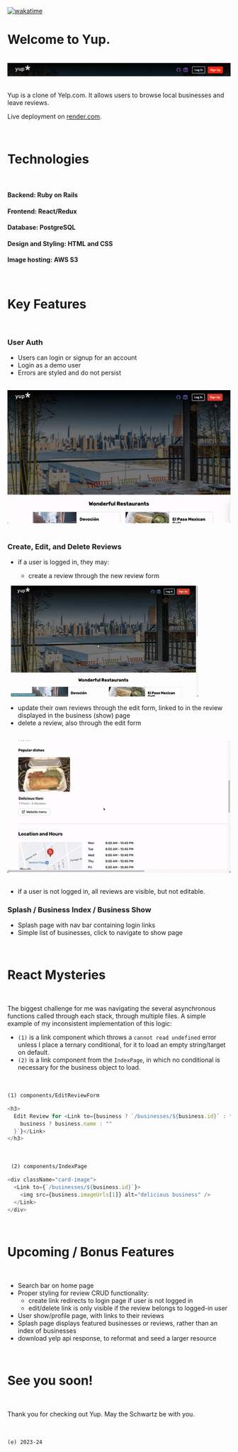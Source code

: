 <a href="https://wakatime.com/badge/user/0dd08ff7-b57e-4827-bdfc-279693df8d92/project/c58431b2-cc58-4fd9-a056-9619cdffa292"><img src="https://wakatime.com/badge/user/0dd08ff7-b57e-4827-bdfc-279693df8d92/project/c58431b2-cc58-4fd9-a056-9619cdffa292.svg" alt="wakatime"></a>

# Welcome to Yup.

&nbsp;
![yup-logo](./app/assets/yup-logo.png)
&nbsp;

Yup is a clone of Yelp.com. It allows users to browse local businesses and leave reviews.

Live deployment on [render.com](https://yup-z7t1.onrender.com/).

&nbsp;

# Technologies

&nbsp;

#### Backend: Ruby on Rails

#### Frontend: React/Redux

#### Database: PostgreSQL

#### Design and Styling: HTML and CSS

#### Image hosting: AWS S3

&nbsp;

# Key Features

&nbsp;

### User Auth

- Users can login or signup for an account
- Login as a demo user
- Errors are styled and do not persist

&nbsp;
![current site](./app/assets/auth.gif)
&nbsp;

### Create, Edit, and Delete Reviews

- if a user is logged in, they may:

  - create a review through the new review form

&nbsp;
![create](./app/assets/crud-1.gif)
&nbsp;

- update their own reviews through the edit form, linked to in the review displayed in the business (show) page
- delete a review, also through the edit form

&nbsp;
![edit/delete](./app/assets/crud-2.gif)
&nbsp;

- if a user is not logged in, all reviews are visible, but not editable.
  &nbsp;

### Splash / Business Index / Business Show

- Splash page with nav bar containing login links
- Simple list of businesses, click to navigate to show page
  &nbsp;

&nbsp;

# React Mysteries

&nbsp;
&nbsp;

The biggest challenge for me was navigating the several asynchronous functions called through each stack, through multiple files. A simple example of my inconsistent implementation of this logic:

- `(1)` is a link component which throws a `cannot read undefined` error unless I place a ternary conditional, for it to load an empty string/target on default.
- `(2)` is a link component from the `IndexPage`, in which no conditional is necessary for the business object to load.

&nbsp;

`(1) components/EditReviewForm`

```js
<h3>
  Edit Review for <Link to={business ? `/businesses/${business.id}` : "/"}>{`${
    business ? business.name : ""
  }`}</Link>
</h3>
```

&nbsp;

&nbsp;
`(2) components/IndexPage`

```js
<div className="card-image">
  <Link to={`/businesses/${business.id}`}>
    <img src={business.imageUrls[1]} alt="delicious business" />
  </Link>
</div>
```

&nbsp;

# Upcoming / Bonus Features

&nbsp;

- Search bar on home page
- Proper styling for review CRUD functionality:
  - create link redirects to login page if user is not logged in
  - edit/delete link is only visible if the review belongs to logged-in user
- User show/profile page, with links to their reviews
- Splash page displays featured businesses or reviews, rather than an index of businesses
- download yelp api response, to reformat and seed a larger resource

&nbsp;

# See you soon!

&nbsp;

Thank you for checking out Yup. May the Schwartz be with you.

&nbsp;
&nbsp;

`(e) 2023-24`
